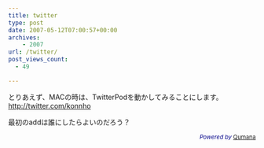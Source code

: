 ```yaml
---
title: twitter
type: post
date: 2007-05-12T07:00:57+00:00
archives:
    - 2007
url: /twitter/
post_views_count:
  - 49

---
```

とりあえず、MACの時は、TwitterPodを動かしてみることにします。  
http://twitter.com/konnho

最初のaddは誰にしたらよいのだろう？

<p style="color:#008;text-align:right;">
  <small><em>Powered by</em> <a href="http://www.qumana.com/">Qumana</a></small>
</p>